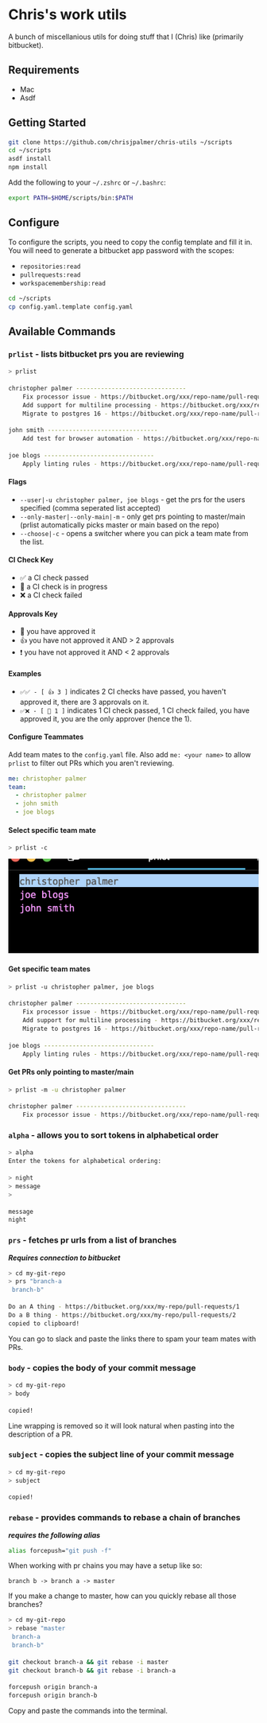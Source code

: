 # Chris's work utils

A bunch of miscellanious utils for doing stuff that I (Chris) like (primarily bitbucket).

## Requirements

- Mac
- Asdf

## Getting Started

```sh
git clone https://github.com/chrisjpalmer/chris-utils ~/scripts
cd ~/scripts
asdf install
npm install
```

Add the following to your `~/.zshrc` or `~/.bashrc`:

```sh
export PATH=$HOME/scripts/bin:$PATH
```

## Configure

To configure the scripts, you need to copy the config template and fill it in.
You will need to generate a bitbucket app password with the scopes:

- `repositories:read`
- `pullrequests:read`
- `workspacemembership:read`

```sh
cd ~/scripts
cp config.yaml.template config.yaml
```

## Available Commands

### `prlist` - lists bitbucket prs you are reviewing

```sh
> prlist

christopher palmer -------------------------------
	Fix processor issue - https://bitbucket.org/xxx/repo-name/pull-requests/1 - ✅✅ - [ 👍 3 ]
	Add support for multiline processing - https://bitbucket.org/xxx/repo-name/pull-requests/2 - ✅✅✅🔄 - [ ❗ 1 ]
	Migrate to postgres 16 - https://bitbucket.org/xxx/repo-name/pull-requests/3 - ✅❌ - [ 🎉 1 ]

john smith -------------------------------
	Add test for browser automation - https://bitbucket.org/xxx/repo-name/pull-requests/4 - ✅✅ - [ 🎉 3 ]

joe blogs -------------------------------
	Apply linting rules - https://bitbucket.org/xxx/repo-name/pull-requests/5 - ✅✅ - [ ❗ 1 ]
```

#### Flags

- `--user|-u christopher palmer, joe blogs` - get the prs for the users specified (comma seperated list accepted)
- `--only-master|--only-main|-m` - only get prs pointing to master/main (prlist automatically picks master or main based on the repo)
- `--choose|-c` - opens a switcher where you can pick a team mate from the list. 

#### CI Check Key

- ✅ a CI check passed
- 🔄 a CI check is in progress
- ❌ a CI check failed

#### Approvals Key

- 🎉 you have approved it
- 👍 you have not approved it AND > 2 approvals
- ❗ you have not approved it AND < 2 approvals

#### Examples

- `✅✅ - [ 👍 3 ]` indicates 2 CI checks have passed, you haven't approved it, there are 3 approvals on it.
- `✅❌ - [ 🎉 1 ]` indicates 1 CI check passed, 1 CI check failed, you have approved it, you are the only approver (hence the 1).

#### Configure Teammates

Add team mates to the `config.yaml` file. 
Also add `me: <your name>` to allow `prlist` to filter out PRs which you aren't reviewing.

```yaml
me: christopher palmer
team:
  - christopher palmer
  - john smith
  - joe blogs
```

#### Select specific team mate

```sh
> prlist -c
```

![](./doc/images/prlist1.png)

#### Get specific team mates

```sh
> prlist -u christopher palmer, joe blogs

christopher palmer -------------------------------
	Fix processor issue - https://bitbucket.org/xxx/repo-name/pull-requests/1 - ✅✅ - [ 👍 3 ]
	Add support for multiline processing - https://bitbucket.org/xxx/repo-name/pull-requests/2 - ✅✅✅🔄 - [ ❗ 1 ]
	Migrate to postgres 16 - https://bitbucket.org/xxx/repo-name/pull-requests/3 - ✅❌ - [ 🎉 1 ]

joe blogs -------------------------------
	Apply linting rules - https://bitbucket.org/xxx/repo-name/pull-requests/5 - ✅✅ - [ ❗ 1 ]
```

#### Get PRs only pointing to master/main

```sh
> prlist -m -u christopher palmer

christopher palmer -------------------------------
	Fix processor issue - https://bitbucket.org/xxx/repo-name/pull-requests/1 - ✅✅ - [ 👍 3 ]
```

### `alpha` - allows you to sort tokens in alphabetical order

```sh
> alpha
Enter the tokens for alphabetical ordering:

> night
> message
> 

message
night
```

### `prs` - fetches pr urls from a list of branches

***Requires connection to bitbucket***

```sh
> cd my-git-repo
> prs "branch-a
 branch-b"

Do an A thing - https://bitbucket.org/xxx/my-repo/pull-requests/1
Do a B thing - https://bitbucket.org/xxx/my-repo/pull-requests/2
copied to clipboard!
```

You can go to slack and paste the links there to spam your team mates with PRs.

### `body` - copies the body of your commit message

```sh
> cd my-git-repo
> body

copied!
```

Line wrapping is removed so it will look natural when pasting into the description of a PR.

### `subject` - copies the subject line of your commit message

```sh
> cd my-git-repo
> subject

copied!
```

### `rebase` - provides commands to rebase a chain of branches

***requires the following alias***

```zsh
alias forcepush="git push -f"
```

When working with pr chains you may have a setup like so:

```
branch b -> branch a -> master
```

If you make a change to master, how can you quickly rebase all those branches?

```sh
> cd my-git-repo
> rebase "master
 branch-a
 branch-b"

git checkout branch-a && git rebase -i master
git checkout branch-b && git rebase -i branch-a
 
forcepush origin branch-a
forcepush origin branch-b
```

Copy and paste the commands into the terminal.


